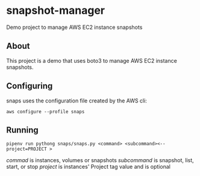 # snapshot-manager
Demo project to manage AWS EC2 instance snapshots

## About

This project is a demo that uses boto3 to manage AWS EC2 instance snapshots.
 
## Configuring

snaps uses the configuration file created by the AWS cli:

`aws configure --profile snaps`

## Running 

`pipenv run pythong snaps/snaps.py <command>
<subcommand><--project=PROJECT >`

*commad* is instances, volumes or snapshots
*subcommand* is snapshot, list, start, or stop
*project* is instances' Project tag value and is optional